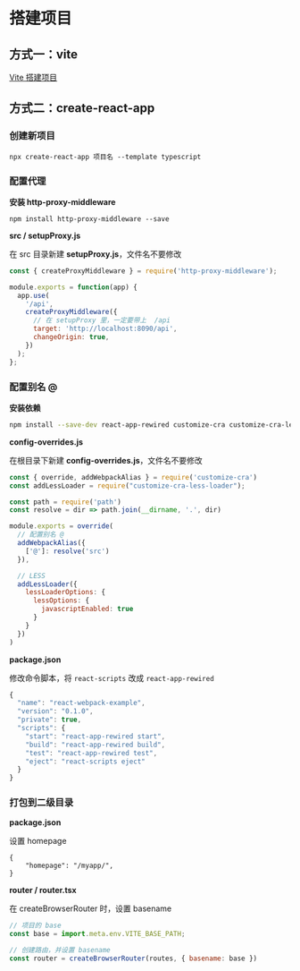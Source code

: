 # 搭建项目

## 方式一：vite

[Vite 搭建项目](docs/Vite/Vite_搭建项目/01.node.js_配置 "Vite 搭建项目")

## 方式二：create-react-app

### 创建新项目

```
npx create-react-app 项目名 --template typescript
```

### 配置代理

**安装 http-proxy-middleware**

```
npm install http-proxy-middleware --save
```

**src / setupProxy.js**

在 src 目录新建 **setupProxy.js**，文件名不要修改

```js
const { createProxyMiddleware } = require('http-proxy-middleware');

module.exports = function(app) {
  app.use(
    '/api', 
    createProxyMiddleware({
      // 在 setupProxy 里，一定要带上  /api
      target: 'http://localhost:8090/api',
      changeOrigin: true,
    })
  );
};
```

### 配置别名 @

**安装依赖**

```bash
npm install --save-dev react-app-rewired customize-cra customize-cra-less-loader
```



**config-overrides.js**

在根目录下新建 **config-overrides.js**，文件名不要修改

```js
const { override, addWebpackAlias } = require('customize-cra')
const addLessLoader = require("customize-cra-less-loader");

const path = require('path')
const resolve = dir => path.join(__dirname, '.', dir)

module.exports = override(
  // 配置别名 @
  addWebpackAlias({
    ['@']: resolve('src')
  }),

  // LESS
  addLessLoader({
    lessLoaderOptions: {
      lessOptions: {
        javascriptEnabled: true
      }
    }
  })
)
```



**package.json**

修改命令脚本，将 `react-scripts` 改成 `react-app-rewired`

```js
{
  "name": "react-webpack-example",
  "version": "0.1.0",
  "private": true,
  "scripts": {
    "start": "react-app-rewired start",
    "build": "react-app-rewired build",
    "test": "react-app-rewired test",
    "eject": "react-scripts eject"
  }
}
```



### 打包到二级目录

**package.json**

设置 homepage

```
{
	"homepage": "/myapp/",
}
```



**router / router.tsx**

在 createBrowserRouter 时，设置 basename

```js
// 项目的 base
const base = import.meta.env.VITE_BASE_PATH;

// 创建路由，并设置 basename
const router = createBrowserRouter(routes, { basename: base })
```

